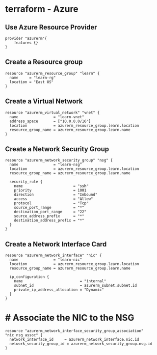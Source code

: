 # terraform - Azure

## Use Azure Resource Provider


```hcl
provider "azurerm"{
    features {}
}
```

## Create a Resource group

```hcl
resource "azurerm_resource_group" "learn" {
  name     = "learn-rg"
  location = "East US"
}
```

## Create a Virtual Network

```hcl
resource "azurerm_virtual_network" "vnet" {
  name                = "learn-vnet"
  address_space       = ["10.0.0.0/16"]
  location            = azurerm_resource_group.learn.location
  resource_group_name = azurerm_resource_group.learn.name
}
```

## Create a Network Security Group

```hcl
resource "azurerm_network_security_group" "nsg" {
  name                = "learn-nsg"
  location            = azurerm_resource_group.learn.location
  resource_group_name = azurerm_resource_group.learn.name

  security_rule {
    name                       = "ssh"
    priority                   = 1001
    direction                  = "Inbound"
    access                     = "Allow"
    protocol                   = "Tcp"
    source_port_range          = "*"
    destination_port_range     = "22"
    source_address_prefix      = "*"
    destination_address_prefix = "*"
  }
}
```

## Create a Network Interface Card

```hcl
resource "azurerm_network_interface" "nic" {
  name                = "learn-nic"
  location            = azurerm_resource_group.learn.location
  resource_group_name = azurerm_resource_group.learn.name

  ip_configuration {
    name                          = "internal"
    subnet_id                     = azurerm_subnet.subnet.id
    private_ip_address_allocation = "Dynamic"
  }
}
```

# # Associate the NIC to the NSG

```hcl
resource "azurerm_network_interface_security_group_association" "nic_nsg_assoc" {
  network_interface_id     = azurerm_network_interface.nic.id
  network_security_group_id = azurerm_network_security_group.nsg.id
}
```